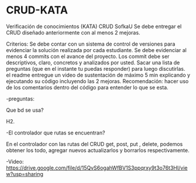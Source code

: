 # CRUD-KATA
Verificación de conocimientos (KATA) CRUD SofkaU
Se debe entregar el CRUD diseñado anteriormente con al menos 2 mejoras.



Criterios: 
Se debe contar con un sistema de control de versiones para evidenciar la solución realizada por cada estudiante.
Se debe evidenciar al menos 4 commits con el avance del proyecto.
Los commit debe ser descriptivos, claro, concretos y analizados por usted. 
Sacar una lista de preguntas (que en el instante tu puedas responder) para luego discutirlas.
el readme entregue un video de sustentación de máximo 5 min explicando y ejecutando su código incluyendo las 2 mejoras.
Recomendación: hacer uso de los comentarios dentro del código para entender lo que se esta.

-preguntas:

Que bd se usa?

H2.

-El controlador que rutas se encuentran?

En el controlador con las rutas del CRUD get, post, put , delete, podemos obtener los todo, agregar nuevos actualizarlos y borrarlos respectivamente.


-Video: https://drive.google.com/file/d/15QvS6ogahWfBV1S3ppqrxy9t3o76t3HI/view?usp=sharing


